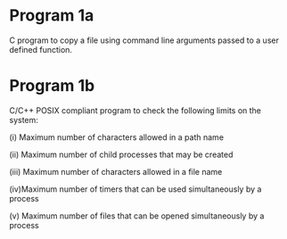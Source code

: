 # Program 1a 

C program to copy a file using command line arguments passed to a 
user defined function.

# Program 1b

C/C++ POSIX compliant program to check the following limits on the system:


(i) Maximum number of characters allowed in a path name


(ii) Maximum number of child processes that may be 
created 


(iii) Maximum number of characters allowed in a 
file name


(iv)Maximum number of timers that can be used simultaneously by a process


(v) Maximum number of files that can be opened simultaneously by a process
